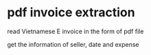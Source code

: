 # pdf invoice extraction

read Vietnamese E invoice in the form of pdf file

get the information of seller, date and expense
